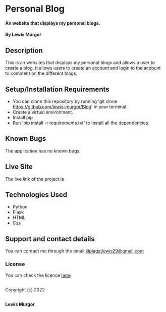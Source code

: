# Personal Blog

#### An website that displays my personal blogs.

#### By **Lewis Murgor**


## Description
This is an websites that displays my personal blogs and allows a user to create a blog. It allows users to create an account and login to the account to comment on the different blogs.

## Setup/Installation Requirements
* You can clone this repository by running 'git clone https://github.com/lewis-murgor/Blog' in your terminal.
* Create a virtual environment.
* Install pip
* Run 'pip install -r requirements.txt' to install all the dependencies.

## Known Bugs
The application has no known bugs.

## Live Site
The live link of the project is  

## Technologies Used
* Python
* Flask
* HTML
* Css

## Support and contact details
You can contact me through the email kiplagatlewis29@gmail.com
### License
You can check the licence [here](https://github.com/lewis-murgor/Blog/blob/master/Licence)
##
Copyright (c) 2022 
##
**Lewis Murgor**